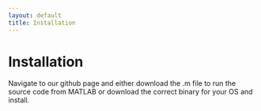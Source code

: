 ```yaml
---
layout: default
title: Installation
---
```

# Installation
Navigate to our github page and either download the .m file to run the source code from MATLAB or download the correct binary for your OS and install.
